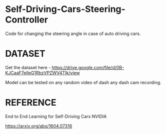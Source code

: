 # Self-Driving-Cars-Steering-Controller
Code for changing the steering angle in case of auto driving cars.



# DATASET
Get the dataset here - https://drive.google.com/file/d/0B-KJCaaF7elleG1RbzVPZWV4Tlk/view


Model can be tested on any random video of dash any dash cam recording.

# REFERENCE

End to End Learning for Self-Driving Cars
NVIDIA

https://arxiv.org/abs/1604.07316

